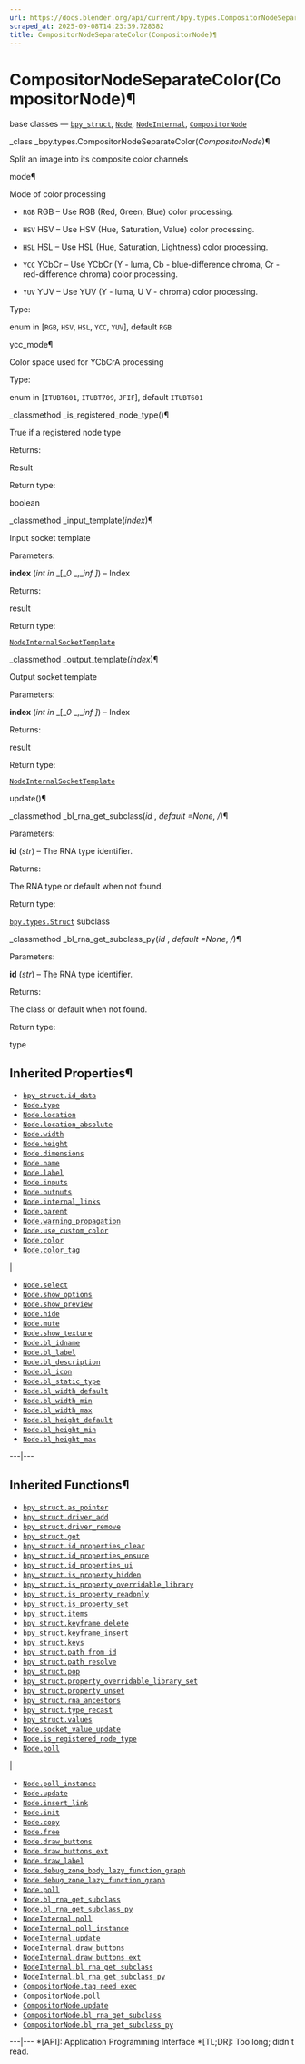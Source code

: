 ```yaml
---
url: https://docs.blender.org/api/current/bpy.types.CompositorNodeSeparateColor.html
scraped_at: 2025-09-08T14:23:39.728382
title: CompositorNodeSeparateColor(CompositorNode)¶
---
```


# CompositorNodeSeparateColor(CompositorNode)¶  
  
base classes — [`bpy_struct`](bpy.types.bpy_struct.html#bpy.types.bpy_struct
"bpy.types.bpy_struct"), [`Node`](bpy.types.Node.html#bpy.types.Node
"bpy.types.Node"),
[`NodeInternal`](bpy.types.NodeInternal.html#bpy.types.NodeInternal
"bpy.types.NodeInternal"),
[`CompositorNode`](bpy.types.CompositorNode.html#bpy.types.CompositorNode
"bpy.types.CompositorNode")

_class _bpy.types.CompositorNodeSeparateColor(_CompositorNode_)¶

    

Split an image into its composite color channels

mode¶

    

Mode of color processing

  * `RGB` RGB – Use RGB (Red, Green, Blue) color processing.

  * `HSV` HSV – Use HSV (Hue, Saturation, Value) color processing.

  * `HSL` HSL – Use HSL (Hue, Saturation, Lightness) color processing.

  * `YCC` YCbCr – Use YCbCr (Y - luma, Cb - blue-difference chroma, Cr - red-difference chroma) color processing.

  * `YUV` YUV – Use YUV (Y - luma, U V - chroma) color processing.

Type:

    

enum in [`RGB`, `HSV`, `HSL`, `YCC`, `YUV`], default `RGB`

ycc_mode¶

    

Color space used for YCbCrA processing

Type:

    

enum in [`ITUBT601`, `ITUBT709`, `JFIF`], default `ITUBT601`

_classmethod _is_registered_node_type()¶

    

True if a registered node type

Returns:

    

Result

Return type:

    

boolean

_classmethod _input_template(_index_)¶

    

Input socket template

Parameters:

    

**index** (_int in_ _[__0_ _,__inf_ _]_) – Index

Returns:

    

result

Return type:

    

[`NodeInternalSocketTemplate`](bpy.types.NodeInternalSocketTemplate.html#bpy.types.NodeInternalSocketTemplate
"bpy.types.NodeInternalSocketTemplate")

_classmethod _output_template(_index_)¶

    

Output socket template

Parameters:

    

**index** (_int in_ _[__0_ _,__inf_ _]_) – Index

Returns:

    

result

Return type:

    

[`NodeInternalSocketTemplate`](bpy.types.NodeInternalSocketTemplate.html#bpy.types.NodeInternalSocketTemplate
"bpy.types.NodeInternalSocketTemplate")

update()¶

    

_classmethod _bl_rna_get_subclass(_id_ , _default =None_, _/_)¶

    

Parameters:

    

**id** (_str_) – The RNA type identifier.

Returns:

    

The RNA type or default when not found.

Return type:

    

[`bpy.types.Struct`](bpy.types.Struct.html#bpy.types.Struct
"bpy.types.Struct") subclass

_classmethod _bl_rna_get_subclass_py(_id_ , _default =None_, _/_)¶

    

Parameters:

    

**id** (_str_) – The RNA type identifier.

Returns:

    

The class or default when not found.

Return type:

    

type

## Inherited Properties¶

  * [`bpy_struct.id_data`](bpy.types.bpy_struct.html#bpy.types.bpy_struct.id_data "bpy.types.bpy_struct.id_data")
  * [`Node.type`](bpy.types.Node.html#bpy.types.Node.type "bpy.types.Node.type")
  * [`Node.location`](bpy.types.Node.html#bpy.types.Node.location "bpy.types.Node.location")
  * [`Node.location_absolute`](bpy.types.Node.html#bpy.types.Node.location_absolute "bpy.types.Node.location_absolute")
  * [`Node.width`](bpy.types.Node.html#bpy.types.Node.width "bpy.types.Node.width")
  * [`Node.height`](bpy.types.Node.html#bpy.types.Node.height "bpy.types.Node.height")
  * [`Node.dimensions`](bpy.types.Node.html#bpy.types.Node.dimensions "bpy.types.Node.dimensions")
  * [`Node.name`](bpy.types.Node.html#bpy.types.Node.name "bpy.types.Node.name")
  * [`Node.label`](bpy.types.Node.html#bpy.types.Node.label "bpy.types.Node.label")
  * [`Node.inputs`](bpy.types.Node.html#bpy.types.Node.inputs "bpy.types.Node.inputs")
  * [`Node.outputs`](bpy.types.Node.html#bpy.types.Node.outputs "bpy.types.Node.outputs")
  * [`Node.internal_links`](bpy.types.Node.html#bpy.types.Node.internal_links "bpy.types.Node.internal_links")
  * [`Node.parent`](bpy.types.Node.html#bpy.types.Node.parent "bpy.types.Node.parent")
  * [`Node.warning_propagation`](bpy.types.Node.html#bpy.types.Node.warning_propagation "bpy.types.Node.warning_propagation")
  * [`Node.use_custom_color`](bpy.types.Node.html#bpy.types.Node.use_custom_color "bpy.types.Node.use_custom_color")
  * [`Node.color`](bpy.types.Node.html#bpy.types.Node.color "bpy.types.Node.color")
  * [`Node.color_tag`](bpy.types.Node.html#bpy.types.Node.color_tag "bpy.types.Node.color_tag")

|

  * [`Node.select`](bpy.types.Node.html#bpy.types.Node.select "bpy.types.Node.select")
  * [`Node.show_options`](bpy.types.Node.html#bpy.types.Node.show_options "bpy.types.Node.show_options")
  * [`Node.show_preview`](bpy.types.Node.html#bpy.types.Node.show_preview "bpy.types.Node.show_preview")
  * [`Node.hide`](bpy.types.Node.html#bpy.types.Node.hide "bpy.types.Node.hide")
  * [`Node.mute`](bpy.types.Node.html#bpy.types.Node.mute "bpy.types.Node.mute")
  * [`Node.show_texture`](bpy.types.Node.html#bpy.types.Node.show_texture "bpy.types.Node.show_texture")
  * [`Node.bl_idname`](bpy.types.Node.html#bpy.types.Node.bl_idname "bpy.types.Node.bl_idname")
  * [`Node.bl_label`](bpy.types.Node.html#bpy.types.Node.bl_label "bpy.types.Node.bl_label")
  * [`Node.bl_description`](bpy.types.Node.html#bpy.types.Node.bl_description "bpy.types.Node.bl_description")
  * [`Node.bl_icon`](bpy.types.Node.html#bpy.types.Node.bl_icon "bpy.types.Node.bl_icon")
  * [`Node.bl_static_type`](bpy.types.Node.html#bpy.types.Node.bl_static_type "bpy.types.Node.bl_static_type")
  * [`Node.bl_width_default`](bpy.types.Node.html#bpy.types.Node.bl_width_default "bpy.types.Node.bl_width_default")
  * [`Node.bl_width_min`](bpy.types.Node.html#bpy.types.Node.bl_width_min "bpy.types.Node.bl_width_min")
  * [`Node.bl_width_max`](bpy.types.Node.html#bpy.types.Node.bl_width_max "bpy.types.Node.bl_width_max")
  * [`Node.bl_height_default`](bpy.types.Node.html#bpy.types.Node.bl_height_default "bpy.types.Node.bl_height_default")
  * [`Node.bl_height_min`](bpy.types.Node.html#bpy.types.Node.bl_height_min "bpy.types.Node.bl_height_min")
  * [`Node.bl_height_max`](bpy.types.Node.html#bpy.types.Node.bl_height_max "bpy.types.Node.bl_height_max")

  
---|---  
  
## Inherited Functions¶

  * [`bpy_struct.as_pointer`](bpy.types.bpy_struct.html#bpy.types.bpy_struct.as_pointer "bpy.types.bpy_struct.as_pointer")
  * [`bpy_struct.driver_add`](bpy.types.bpy_struct.html#bpy.types.bpy_struct.driver_add "bpy.types.bpy_struct.driver_add")
  * [`bpy_struct.driver_remove`](bpy.types.bpy_struct.html#bpy.types.bpy_struct.driver_remove "bpy.types.bpy_struct.driver_remove")
  * [`bpy_struct.get`](bpy.types.bpy_struct.html#bpy.types.bpy_struct.get "bpy.types.bpy_struct.get")
  * [`bpy_struct.id_properties_clear`](bpy.types.bpy_struct.html#bpy.types.bpy_struct.id_properties_clear "bpy.types.bpy_struct.id_properties_clear")
  * [`bpy_struct.id_properties_ensure`](bpy.types.bpy_struct.html#bpy.types.bpy_struct.id_properties_ensure "bpy.types.bpy_struct.id_properties_ensure")
  * [`bpy_struct.id_properties_ui`](bpy.types.bpy_struct.html#bpy.types.bpy_struct.id_properties_ui "bpy.types.bpy_struct.id_properties_ui")
  * [`bpy_struct.is_property_hidden`](bpy.types.bpy_struct.html#bpy.types.bpy_struct.is_property_hidden "bpy.types.bpy_struct.is_property_hidden")
  * [`bpy_struct.is_property_overridable_library`](bpy.types.bpy_struct.html#bpy.types.bpy_struct.is_property_overridable_library "bpy.types.bpy_struct.is_property_overridable_library")
  * [`bpy_struct.is_property_readonly`](bpy.types.bpy_struct.html#bpy.types.bpy_struct.is_property_readonly "bpy.types.bpy_struct.is_property_readonly")
  * [`bpy_struct.is_property_set`](bpy.types.bpy_struct.html#bpy.types.bpy_struct.is_property_set "bpy.types.bpy_struct.is_property_set")
  * [`bpy_struct.items`](bpy.types.bpy_struct.html#bpy.types.bpy_struct.items "bpy.types.bpy_struct.items")
  * [`bpy_struct.keyframe_delete`](bpy.types.bpy_struct.html#bpy.types.bpy_struct.keyframe_delete "bpy.types.bpy_struct.keyframe_delete")
  * [`bpy_struct.keyframe_insert`](bpy.types.bpy_struct.html#bpy.types.bpy_struct.keyframe_insert "bpy.types.bpy_struct.keyframe_insert")
  * [`bpy_struct.keys`](bpy.types.bpy_struct.html#bpy.types.bpy_struct.keys "bpy.types.bpy_struct.keys")
  * [`bpy_struct.path_from_id`](bpy.types.bpy_struct.html#bpy.types.bpy_struct.path_from_id "bpy.types.bpy_struct.path_from_id")
  * [`bpy_struct.path_resolve`](bpy.types.bpy_struct.html#bpy.types.bpy_struct.path_resolve "bpy.types.bpy_struct.path_resolve")
  * [`bpy_struct.pop`](bpy.types.bpy_struct.html#bpy.types.bpy_struct.pop "bpy.types.bpy_struct.pop")
  * [`bpy_struct.property_overridable_library_set`](bpy.types.bpy_struct.html#bpy.types.bpy_struct.property_overridable_library_set "bpy.types.bpy_struct.property_overridable_library_set")
  * [`bpy_struct.property_unset`](bpy.types.bpy_struct.html#bpy.types.bpy_struct.property_unset "bpy.types.bpy_struct.property_unset")
  * [`bpy_struct.rna_ancestors`](bpy.types.bpy_struct.html#bpy.types.bpy_struct.rna_ancestors "bpy.types.bpy_struct.rna_ancestors")
  * [`bpy_struct.type_recast`](bpy.types.bpy_struct.html#bpy.types.bpy_struct.type_recast "bpy.types.bpy_struct.type_recast")
  * [`bpy_struct.values`](bpy.types.bpy_struct.html#bpy.types.bpy_struct.values "bpy.types.bpy_struct.values")
  * [`Node.socket_value_update`](bpy.types.Node.html#bpy.types.Node.socket_value_update "bpy.types.Node.socket_value_update")
  * [`Node.is_registered_node_type`](bpy.types.Node.html#bpy.types.Node.is_registered_node_type "bpy.types.Node.is_registered_node_type")
  * [`Node.poll`](bpy.types.Node.html#bpy.types.Node.poll "bpy.types.Node.poll")

|

  * [`Node.poll_instance`](bpy.types.Node.html#bpy.types.Node.poll_instance "bpy.types.Node.poll_instance")
  * [`Node.update`](bpy.types.Node.html#bpy.types.Node.update "bpy.types.Node.update")
  * [`Node.insert_link`](bpy.types.Node.html#bpy.types.Node.insert_link "bpy.types.Node.insert_link")
  * [`Node.init`](bpy.types.Node.html#bpy.types.Node.init "bpy.types.Node.init")
  * [`Node.copy`](bpy.types.Node.html#bpy.types.Node.copy "bpy.types.Node.copy")
  * [`Node.free`](bpy.types.Node.html#bpy.types.Node.free "bpy.types.Node.free")
  * [`Node.draw_buttons`](bpy.types.Node.html#bpy.types.Node.draw_buttons "bpy.types.Node.draw_buttons")
  * [`Node.draw_buttons_ext`](bpy.types.Node.html#bpy.types.Node.draw_buttons_ext "bpy.types.Node.draw_buttons_ext")
  * [`Node.draw_label`](bpy.types.Node.html#bpy.types.Node.draw_label "bpy.types.Node.draw_label")
  * [`Node.debug_zone_body_lazy_function_graph`](bpy.types.Node.html#bpy.types.Node.debug_zone_body_lazy_function_graph "bpy.types.Node.debug_zone_body_lazy_function_graph")
  * [`Node.debug_zone_lazy_function_graph`](bpy.types.Node.html#bpy.types.Node.debug_zone_lazy_function_graph "bpy.types.Node.debug_zone_lazy_function_graph")
  * [`Node.poll`](bpy.types.Node.html#bpy.types.Node.poll "bpy.types.Node.poll")
  * [`Node.bl_rna_get_subclass`](bpy.types.Node.html#bpy.types.Node.bl_rna_get_subclass "bpy.types.Node.bl_rna_get_subclass")
  * [`Node.bl_rna_get_subclass_py`](bpy.types.Node.html#bpy.types.Node.bl_rna_get_subclass_py "bpy.types.Node.bl_rna_get_subclass_py")
  * [`NodeInternal.poll`](bpy.types.NodeInternal.html#bpy.types.NodeInternal.poll "bpy.types.NodeInternal.poll")
  * [`NodeInternal.poll_instance`](bpy.types.NodeInternal.html#bpy.types.NodeInternal.poll_instance "bpy.types.NodeInternal.poll_instance")
  * [`NodeInternal.update`](bpy.types.NodeInternal.html#bpy.types.NodeInternal.update "bpy.types.NodeInternal.update")
  * [`NodeInternal.draw_buttons`](bpy.types.NodeInternal.html#bpy.types.NodeInternal.draw_buttons "bpy.types.NodeInternal.draw_buttons")
  * [`NodeInternal.draw_buttons_ext`](bpy.types.NodeInternal.html#bpy.types.NodeInternal.draw_buttons_ext "bpy.types.NodeInternal.draw_buttons_ext")
  * [`NodeInternal.bl_rna_get_subclass`](bpy.types.NodeInternal.html#bpy.types.NodeInternal.bl_rna_get_subclass "bpy.types.NodeInternal.bl_rna_get_subclass")
  * [`NodeInternal.bl_rna_get_subclass_py`](bpy.types.NodeInternal.html#bpy.types.NodeInternal.bl_rna_get_subclass_py "bpy.types.NodeInternal.bl_rna_get_subclass_py")
  * [`CompositorNode.tag_need_exec`](bpy.types.CompositorNode.html#bpy.types.CompositorNode.tag_need_exec "bpy.types.CompositorNode.tag_need_exec")
  * `CompositorNode.poll`
  * [`CompositorNode.update`](bpy.types.CompositorNode.html#bpy.types.CompositorNode.update "bpy.types.CompositorNode.update")
  * [`CompositorNode.bl_rna_get_subclass`](bpy.types.CompositorNode.html#bpy.types.CompositorNode.bl_rna_get_subclass "bpy.types.CompositorNode.bl_rna_get_subclass")
  * [`CompositorNode.bl_rna_get_subclass_py`](bpy.types.CompositorNode.html#bpy.types.CompositorNode.bl_rna_get_subclass_py "bpy.types.CompositorNode.bl_rna_get_subclass_py")

  
---|---
  *[API]: Application Programming Interface
  *[TL;DR]: Too long; didn't read.

